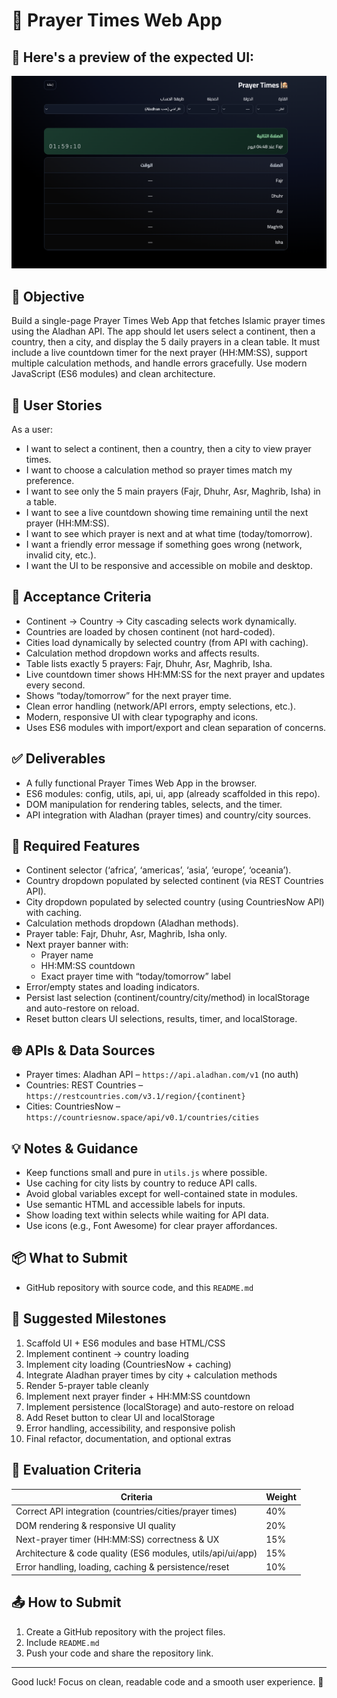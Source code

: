 # 🕌 Prayer Times Web App 

## 📸 Here's a preview of the expected UI:
![UI Preview](./public/ui-preview.png)

## 🎯 Objective
Build a single-page Prayer Times Web App that fetches Islamic prayer times using the Aladhan API. The app should let users select a continent, then a country, then a city, and display the 5 daily prayers in a clean table. It must include a live countdown timer for the next prayer (HH:MM:SS), support multiple calculation methods, and handle errors gracefully. Use modern JavaScript (ES6 modules) and clean architecture.

## 👤 User Stories
As a user:
- I want to select a continent, then a country, then a city to view prayer times.
- I want to choose a calculation method so prayer times match my preference.
- I want to see only the 5 main prayers (Fajr, Dhuhr, Asr, Maghrib, Isha) in a table.
- I want to see a live countdown showing time remaining until the next prayer (HH:MM:SS).
- I want to see which prayer is next and at what time (today/tomorrow).
- I want a friendly error message if something goes wrong (network, invalid city, etc.).
- I want the UI to be responsive and accessible on mobile and desktop.

## 🔑 Acceptance Criteria
- Continent → Country → City cascading selects work dynamically.
- Countries are loaded by chosen continent (not hard-coded).
- Cities load dynamically by selected country (from API with caching).
- Calculation method dropdown works and affects results.
- Table lists exactly 5 prayers: Fajr, Dhuhr, Asr, Maghrib, Isha.
- Live countdown timer shows HH:MM:SS for the next prayer and updates every second.
- Shows “today/tomorrow” for the next prayer time.
- Clean error handling (network/API errors, empty selections, etc.).
- Modern, responsive UI with clear typography and icons.
- Uses ES6 modules with import/export and clean separation of concerns.

## ✅ Deliverables
- A fully functional Prayer Times Web App in the browser.
- ES6 modules: config, utils, api, ui, app (already scaffolded in this repo).
- DOM manipulation for rendering tables, selects, and the timer.
- API integration with Aladhan (prayer times) and country/city sources.

## 🧩 Required Features
- Continent selector (‘africa’, ‘americas’, ‘asia’, ‘europe’, ‘oceania’).
- Country dropdown populated by selected continent (via REST Countries API).
- City dropdown populated by selected country (using CountriesNow API) with caching.
- Calculation methods dropdown (Aladhan methods).
- Prayer table: Fajr, Dhuhr, Asr, Maghrib, Isha only.
- Next prayer banner with:
  - Prayer name
  - HH:MM:SS countdown
  - Exact prayer time with “today/tomorrow” label
- Error/empty states and loading indicators.
- Persist last selection (continent/country/city/method) in localStorage and auto-restore on reload.
- Reset button clears UI selections, results, timer, and localStorage.


## 🌐 APIs & Data Sources
- Prayer times: Aladhan API – `https://api.aladhan.com/v1` (no auth)
- Countries: REST Countries – `https://restcountries.com/v3.1/region/{continent}`
- Cities: CountriesNow – `https://countriesnow.space/api/v0.1/countries/cities`

## 💡 Notes & Guidance
- Keep functions small and pure in `utils.js` where possible.
- Use caching for city lists by country to reduce API calls.
- Avoid global variables except for well-contained state in modules.
- Use semantic HTML and accessible labels for inputs.
- Show loading text within selects while waiting for API data.
- Use icons (e.g., Font Awesome) for clear prayer affordances.


## 📦 What to Submit
- GitHub repository with source code, and this `README.md`
## 🧭 Suggested Milestones
1) Scaffold UI + ES6 modules and base HTML/CSS
2) Implement continent → country loading
3) Implement city loading (CountriesNow + caching)
4) Integrate Aladhan prayer times by city + calculation methods
5) Render 5-prayer table cleanly
6) Implement next prayer finder + HH:MM:SS countdown
7) Implement persistence (localStorage) and auto-restore on reload
8) Add Reset button to clear UI and localStorage
9) Error handling, accessibility, and responsive polish
10) Final refactor, documentation, and optional extras

## 💯 Evaluation Criteria
| Criteria | Weight |
|---|---|
| Correct API integration (countries/cities/prayer times) | 40% |
| DOM rendering & responsive UI quality | 20% |
| Next-prayer timer (HH:MM:SS) correctness & UX | 15% |
| Architecture & code quality (ES6 modules, utils/api/ui/app) | 15% |
| Error handling, loading, caching & persistence/reset | 10% |


## 📤 How to Submit
1. Create a GitHub repository with the project files.
2. Include `README.md`
3. Push your code and share the repository link.
---

Good luck! Focus on clean, readable code and a smooth user experience. 🚀


